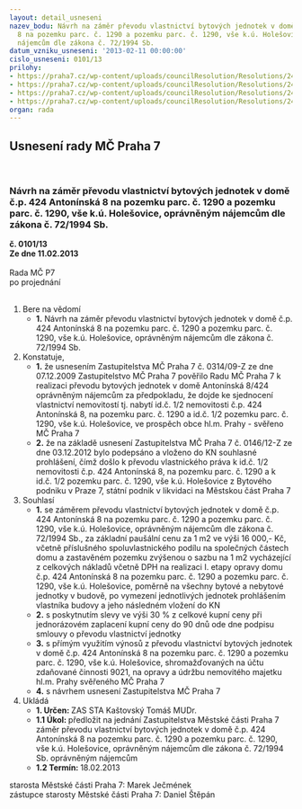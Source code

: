 ```yaml
---
layout: detail_usneseni
nazev_bodu: Návrh na záměr převodu vlastnictví bytových jednotek v domě č.p. 424 Antonínská
  8 na pozemku parc. č. 1290 a pozemku parc. č. 1290, vše k.ú. Holešovice, oprávněným
  nájemcům dle zákona č. 72/1994 Sb.
datum_vzniku_usneseni: '2013-02-11 00:00:00'
cislo_usneseni: 0101/13
prilohy:
- https://praha7.cz/wp-content/uploads/councilResolution/Resolutions/24280/9-13-priloha_1.doc
- https://praha7.cz/wp-content/uploads/councilResolution/Resolutions/24280/9-13-priloha_2.doc
- https://praha7.cz/wp-content/uploads/councilResolution/Resolutions/24280/9-13-priloha_5.pdf
- https://praha7.cz/wp-content/uploads/councilResolution/Resolutions/24280/9-13-priloha_6.doc
organ: rada
---
```

<div id="ucUsn_pList" class="usn">
	<span><h2>Usnesení rady MČ Praha 7 </h2>
<br></span><div class="standBody">
<span><h3>Návrh na záměr převodu vlastnictví bytových jednotek v domě č.p. 424 Antonínská 8 na pozemku parc. č. 1290 a pozemku parc. č. 1290, vše k.ú. Holešovice, oprávněným nájemcům dle zákona č. 72/1994 Sb.</h3></span><div class="center">
		<strong>č. 0101/13</strong><br>
	</div>
<div class="center">
		<strong>Ze dne 11.02.2013</strong><br><br>
	</div>Rada MČ P7<br> po projednání<br><br><ol>
<li>Bere na vědomí<ul><li>
<strong>1.</strong> Návrh na záměr převodu vlastnictví bytových jednotek v domě č.p. 424 Antonínská 8 na pozemku parc. č. 1290 a pozemku parc. č. 1290, vše k.ú. Holešovice, oprávněným nájemcům dle zákona č. 72/1994 Sb.</li></ul>
</li>
<li>Konstatuje,<ul>
<li>
<strong>1.</strong> že usnesením Zastupitelstva MČ Praha 7 č. 0314/09-Z ze dne 07.12.2009 Zastupitelstvo MČ Praha 7 pověřilo Radu MČ Praha 7 k realizaci převodu bytových jednotek v domě Antonínská 8/424 oprávněným nájemcům za předpokladu, že dojde ke sjednocení vlastnictví nemovitostí tj. nabytí  id.č. 1/2 nemovitosti č.p. 424 Antonínská 8, na pozemku parc. č. 1290 a id.č. 1/2 pozemku parc. č. 1290, vše k.ú. Holešovice, ve prospěch obce hl.m. Prahy - svěřeno  MČ Praha 7</li>
<li>
<strong>2.</strong> že na základě usnesení Zastupitelstva MČ Praha 7 č. 0146/12-Z ze dne 03.12.2012 bylo podepsáno a vloženo do KN souhlasné prohlášení, čímž došlo k převodu vlastnického práva k id.č. 1/2 nemovitosti č.p. 424 Antonínská 8, na pozemku parc. č. 1290 a k id.č. 1/2 pozemku parc. č. 1290, vše k.ú. Holešovice z Bytového  podniku v Praze 7, státní podnik v likvidaci na Městskou část Praha 7 </li>
</ul>
</li>
<li>Souhlasí<ul>
<li>
<strong>1.</strong> se záměrem převodu vlastnictví bytových jednotek v domě č.p. 424 Antonínská 8 na pozemku parc. č. 1290 a pozemku parc. č. 1290, vše k.ú. Holešovice, oprávněným nájemcům dle zákona č. 72/1994 Sb., za základní paušální cenu za  1 m2 ve výši 16 000,- Kč, včetně příslušného spoluvlastnického podílu na společných částech domu a zastavěném pozemku zvýšenou o sazbu na 1 m2 vycházející z celkových nákladů včetně DPH na realizaci I. etapy opravy domu č.p. 424 Antonínská 8 na pozemku parc. č. 1290 a pozemku parc. č. 1290, vše k.ú. Holešovice, poměrně na všechny bytové a nebytové jednotky v budově, po vymezení jednotlivých jednotek prohlášením vlastníka budovy a jeho následném vložení do KN</li>
<li>
<strong>2.</strong> s poskytnutím slevy ve výši 30 % z celkové kupní ceny při jednorázovém zaplacení kupní ceny do 90 dnů ode dne podpisu smlouvy o převodu vlastnictví jednotky</li>
<li>
<strong>3.</strong> s přímým využitím výnosů z převodu vlastnictví bytových jednotek v domě č.p. 424 Antonínská 8 na pozemku parc. č. 1290 a pozemku parc. č. 1290, vše k.ú. Holešovice, shromažďovaných na účtu zdaňované činnosti 9021, na opravy  a údržbu nemovitého majetku hl.m. Prahy svěřeného MČ Praha 7</li>
<li>
<strong>4.</strong> s návrhem usnesení Zastupitelstva MČ Praha 7</li>
</ul>
</li>
<li>Ukládá<ul>
<li>
<strong>1. Určen: </strong>ZAS STA Kaštovský Tomáš MUDr.</li>
<li>
<strong>1.1 Úkol: </strong>předložit na jednání Zastupitelstva Městské části Praha 7 záměr převodu vlastnictví bytových jednotek v domě č.p. 424 Antonínská 8 na pozemku parc. č. 1290 a pozemku parc. č. 1290, vše k.ú. Holešovice, oprávněným nájemcům dle zákona č. 72/1994 Sb. oprávněným nájemcům</li>
<li>
<strong>1.2 Termín: </strong>18.02.2013</li>
</ul>
</li>
</ol>starosta Městské části Praha 7: Marek Ječmének<br>zástupce starosty Městské části Praha 7: Daniel Štěpán 
</div>
</div>